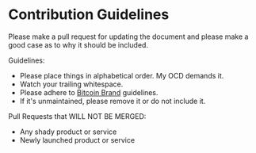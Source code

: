 Contribution Guidelines
=======================

Please make a pull request for updating the document and please make a good case
as to why it should be included.

Guidelines:

* Please place things in alphabetical order. My OCD demands it.
* Watch your trailing whitespace.
* Please adhere to [Bitcoin Brand](https://github.com/bitpay/bitcoin-brand) guidelines.
* If it's unmaintained, please remove it or do not include it.

Pull Requests that WILL NOT BE MERGED:

* Any shady product or service
* Newly launched product or service
